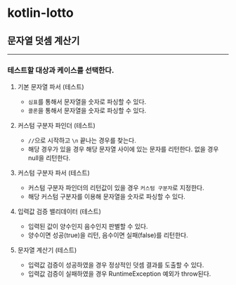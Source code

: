 # kotlin-lotto

## 문자열 덧셈 계산기

---
### 테스트할 대상과 케이스를 선택한다.


1. 기본 문자열 파서 (테스트)
   - `심표`를 통해서 문자열을 숫자로 파싱할 수 있다.
   - `콜론`을 통해서 문자열을 숫자로 파싱할 수 있다.

2. 커스텀 구분자 파인더 (테스트)
   - `//`으로 시작하고 `\n` 끝나는 경우를 찾는다.
   - 해당 경우가 있을 경우 해당 문자열 사이에 있는 문자를 리턴한다. 없을 경우 null을 리턴한다.

3. 커스텀 구분자 파서 (테스트)
   - 커스텀 구분자 파인더의 리턴값이 있을 경우 `커스텀 구분자`로 지정한다.
   - 해당 커스텀 구분자를 이용해 문자열을 숫자로 파싱할 수 있다.

4. 입력값 검증 밸리데이터 (테스트)
   - 입력된 값이 양수인지 음수인지 판별할 수 있다.
   - 양수이면 성공(true)을 리턴, 음수이면 실패(false)를 리턴한다.

5. 문자열 계산기 (테스트)
   - 입력값 검증이 성공하였을 경우 정상적인 덧셈 결과를 도출할 수 있다.
   - 입력값 검증이 실패하였을 경우 RuntimeException 예외가 throw된다.
